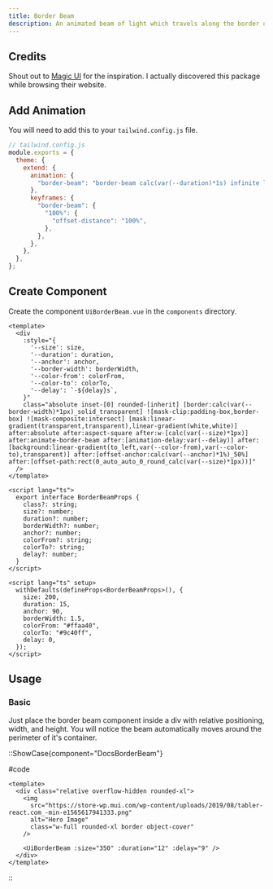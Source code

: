 ```yaml
---
title: Border Beam
description: An animated beam of light which travels along the border of its container.
---
```


## Credits

Shout out to [Magic UI](https://magicui.design/docs/components/border-beam) for the inspiration. I actually discovered this package while browsing their website.

## Add Animation

You will need to add this to your `tailwind.config.js` file.

```js
// tailwind.config.js
module.exports = {
  theme: {
    extend: {
      animation: {
        "border-beam": "border-beam calc(var(--duration)*1s) infinite linear",
      },
      keyframes: {
        "border-beam": {
          "100%": {
            "offset-distance": "100%",
          },
        },
      },
    },
  },
};
```

## Create Component

Create the component `UiBorderBeam.vue` in the `components` directory.

```vue [UiBorderBeam.vue]
<template>
  <div
    :style="{
      '--size': size,
      '--duration': duration,
      '--anchor': anchor,
      '--border-width': borderWidth,
      '--color-from': colorFrom,
      '--color-to': colorTo,
      '--delay': `-${delay}s`,
    }"
    class="absolute inset-[0] rounded-[inherit] [border:calc(var(--border-width)*1px)_solid_transparent] ![mask-clip:padding-box,border-box] ![mask-composite:intersect] [mask:linear-gradient(transparent,transparent),linear-gradient(white,white)] after:absolute after:aspect-square after:w-[calc(var(--size)*1px)] after:animate-border-beam after:[animation-delay:var(--delay)] after:[background:linear-gradient(to_left,var(--color-from),var(--color-to),transparent)] after:[offset-anchor:calc(var(--anchor)*1%)_50%] after:[offset-path:rect(0_auto_auto_0_round_calc(var(--size)*1px))]"
  />
</template>

<script lang="ts">
  export interface BorderBeamProps {
    class?: string;
    size?: number;
    duration?: number;
    borderWidth?: number;
    anchor?: number;
    colorFrom?: string;
    colorTo?: string;
    delay?: number;
  }
</script>

<script lang="ts" setup>
  withDefaults(defineProps<BorderBeamProps>(), {
    size: 200,
    duration: 15,
    anchor: 90,
    borderWidth: 1.5,
    colorFrom: "#ffaa40",
    colorTo: "#9c40ff",
    delay: 0,
  });
</script>
```

## Usage

### Basic

Just place the border beam component inside a div with relative positioning, width, and height. You will notice the beam automatically moves around the perimeter of it's container.

::ShowCase{component="DocsBorderBeam"}

#code

```vue [DocsBorderBeam.vue]
<template>
  <div class="relative overflow-hidden rounded-xl">
    <img
      src="https://store-wp.mui.com/wp-content/uploads/2019/08/tabler-react.com_-min-e1565617941333.png"
      alt="Hero Image"
      class="w-full rounded-xl border object-cover"
    />

    <UiBorderBeam :size="350" :duration="12" :delay="9" />
  </div>
</template>
```

::
